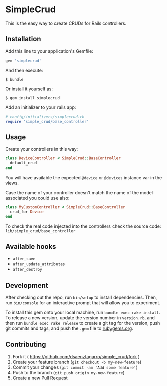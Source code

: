 # SimpleCrud

This is the easy way to create CRUDs for Rails controllers.

## Installation

Add this line to your application's Gemfile:

```ruby
gem 'simplecrud'
```

And then execute:

    $ bundle

Or install it yourself as:

    $ gem install simplecrud

Add an initializer to your rails app:

```ruby
# config/initializers/simplecrud.rb
require 'simple_crud/base_controller'
```

## Usage

Create your controllers in this way:

```ruby
class DeviceController < SimpleCrud::BaseController
  default_crud
end
```

You will have available the expected `@device` or `@devices` instance var in
the views.

Case the name of your controller doesn't match the name of the model associated
you could use also:

```ruby
class MyCustomController < SimpleCrud::BaseController
  crud_for Device
end
```

To check the real code injected into the controllers check the source code: `lib/simple_crud/base_controller`

Available hooks
---------------

- `after_save`
- `after_update_attributes`
- `after_destroy`

## Development

After checking out the repo, run `bin/setup` to install dependencies. Then, run `bin/console` for an interactive prompt that will allow you to experiment.

To install this gem onto your local machine, run `bundle exec rake install`. To release a new version, update the version number in `version.rb`, and then run `bundle exec rake release` to create a git tag for the version, push git commits and tags, and push the `.gem` file to [rubygems.org](https://rubygems.org).

## Contributing

1. Fork it ( https://github.com/dsaenztagarro/simple_crud/fork )
2. Create your feature branch (`git checkout -b my-new-feature`)
3. Commit your changes (`git commit -am 'Add some feature'`)
4. Push to the branch (`git push origin my-new-feature`)
5. Create a new Pull Request
